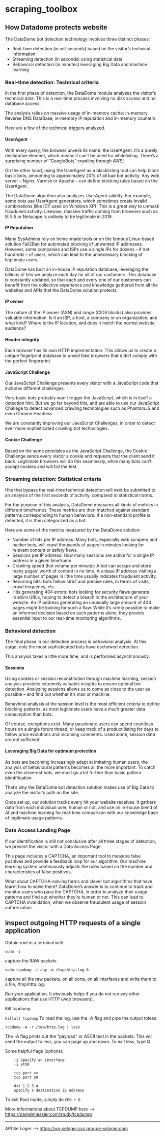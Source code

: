 # scraping_toolbox

## How Datadome protects website

The DataDome bot detection technology involves three distinct phases:

* Real-time detection (in milliseconds) based on the visitor’s technical information
* Streaming detection (in seconds) using statistical data
* Behavioral detection (in minutes) leveraging Big Data and machine learning

### Real-time detection: Technical criteria

In the first phase of detection, the DataDome module analyzes the visitor’s technical data. This is a real-time process involving no disk access and no database access.

The analysis relies on massive usage of in-memory cache: in-memory Reverse DNS DataBase, in-memory IP reputation and in-memory counters.

Here are a few of the technical triggers analyzed.

#### UserAgent
With every query, the browser unveils its name: the UserAgent. It’s a purely declarative element, which means it can’t be used for whitelisting. There’s a surprising number of “GoogleBots” crawling through AWS!

On the other hand, using the UserAgent as a blacklisting tool can help block basic bots, amounting to approximately 20% of all bad bot activity. Any web server – Nginx, Varnish or Apache – can define blocking rules based on the UserAgent.

The DataDome algorithm also analyzes UserAgent validity. For example, some bots use UserAgent generators, which sometimes create invalid combinations (like IE11 used on Windows XP). This is a great way to unmask fraudulent activity. Likewise, massive traffic coming from browsers such as IE 5.5 or Netscape is unlikely to be legitimate in 2019.

#### IP Reputation
Many SysAdmins rely on home-made tools or on the famous Linux-based solution Fail2Ban for automated blocking of unwanted IP addresses. However, some companies and ISPs use a single IPs for dozens – if not hundreds – of users, which can lead to the unnecessary blocking of legitimate users.

DataDome has built an in-house IP reputation database, leveraging the billions of hits we analyze each day for all of our customers. This database is constantly updated, so that each and every one of our customers can benefit from the collective experience and knowledge gathered from all the websites and APIs that the DataDome solution protects. 

#### IP owner
The nature of the IP owner (ASN) and range (CIDR blocks) also provides valuable information. Is it an ISP, a host, a company or an organization, and what kind? Where is the IP location, and does it match the normal website audience?

#### Header integrity
Each browser has its own HTTP implementation. This allows us to create a unique fingerprint database to unveil fake browsers that didn’t comply with the perfect fingerprint.

#### JavaScript Challenge 
Our JavaScript Challenge presents every visitor with a JavaScript code that includes different challenges.

Very basic bots probably won’t trigger the JavaScript, which is in itself a detection hint. But we go far beyond this, and are able to use our JavaScript Challege to detect advanced crawling technologies such as PhantomJS and even Chrome Headless.

We are constantly improving our JavaScript Challenges, in order to detect ever more sophisticated crawling bot technologies. 

#### Cookie Challenge 
Based on the same principles as the JavaScript Challenge, the Cookie Challenge sends every visitor a cookie and requests that the client send it back. Legitimate browsers will do this seamlessly, while many bots can’t accept cookies and will fail the test.


### Streaming detection: Statistical criteria

Hits that bypass the real-time technical detection will next be submitted to an analysis of the first seconds of activity, compared to statistical norms.

For the purpose of this analysis, DataDome measures all kinds of metrics in different timeframes. These metrics are then matched against standard patterns corresponding to human behaviors. If a non-standard profile is detected, it is then categorized as a bot.

Here are some of the metrics measured by the DataDome solution:

* Number of hits per IP address: Many bots, especially web scrapers and hacker bots, will crawl thousands of pages in minutes looking for relevant content or safety flaws.
* Sessions per IP address: How many sessions are active for a single IP address in a given timeframe.
* Crawling speed (hot volume per minute): A bot can scrape and store many pages’ worth of content in no time. A unique IP address visiting a large number of pages in little time usually indicates fraudulent activity.
* Recurring hits: bots follow strict and precise rules, in terms of visits, crawl frequency, etc.
* Hits generating 404 errors: bots looking for security flaws generate random URLs, hoping to detect a breach in the architecture of your website. An IP address generating an unusually large amount of 404 pages might be looking for such a flaw.
While it’s rarely possible to make an informed decision based on such patterns alone, they provide essential input to our real-time monitoring algorithms.

### Behavioral detection
The final phase in our detection process is behavioral analysis. At this stage, only the most sophisticated bots have eschewed detection.

This analysis takes a little more time, and is performed asynchronously.

#### Sessions

Using cookies or session reconstitution through machine learning, session analysis provides extremely valuable insights to ensure optimal bot detection. Analyzing sessions allows us to come as close to the user as possible – and find out whether it’s man or machine.

Behavioral analysis at the session level is the most efficient criteria to define blocking patterns, as most legitimate users have a much greater data consumption than bots.

Of course, exceptions exist. Many passionate users can spend countless hours on a single forum thread, or keep track of a product listing for days to follow price evolutions and incoming comments. Used alone, session data are not sufficient.

#### Leveraging Big Data for optimum protection

As bots are becoming increasingly adept at imitating human users, the analysis of behavioural patterns becomes all the more important. To catch even the cleverest bots, we must go a lot further than basic pattern identification.

That’s why the DataDome bot detection solution makes use of Big Data to analyze the visitor’s path on the site.

Once set up, our solution tracks every hit your website receives. It gathers data from each individual user, human or not, and use an in-house blend of AI and machine learning for real-time comparison with our knowledge base of legitimate usage patterns.

### Data Access Landing Page
If our identification is still not conclusive after all three stages of detection, we present the visitor with a Data Access Page.

This page includes a CAPTCHA, an important tool to measure false positives and provide a feedback loop for our algorithm. Our machine learning system continuously adjusts the rules based on the number and characteristics of false positives.

What about CAPTCHA-solving farms and clever bot algorithms that have learnt how to solve them? DataDome’s answer is to continue to track and monitor users who pass the CAPTCHA, in order to analyze their usage patterns and find out whether they’re human or not. This can lead to CAPTCHA invalidation, when we observe fraudulent usage of session authorization.

## inspect outgoing HTTP requests of a single application

Obtain root in a terminal with

`sudo -i`

capture the RAW packets

`sudo tcpdump -i any -w /tmp/http.log &`

capture all the raw packets, on all ports, on all interfaces and write them to a file, /tmp/http.log.

Run your application. It obviously helps if you do not run any other applications that use HTTP (web browsers).

Kill tcpdump

`killall tcpdump`
To read the log, use the -A flag and pipe the output toless:

`tcpdump -A -r /tmp/http.log | less`

The -A flag prints out the "payload" or ASCII text in the packets. This will send the output to less, you can page up and down. To exit less, type Q

Some helpful flags (options):

        -i Specify an interface
        -i eth0

        tcp port xx
        tcp port 80

        dst 1.2.3.4
        specify a destination ip address

To exit Root mode, simply do `CMD + D`

More informations about TCPDUMP here --> https://danielmiessler.com/study/tcpdump/

---------

API Se Loger --> https://ws-seloger.svc.groupe-seloger.com
